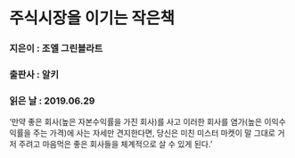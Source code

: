 # 주식시장을 이기는 작은책
### 지은이 : 조엘 그린블라트
### 출판사 : 알키
### 읽은 날 : 2019.06.29

‘만약 좋은 회사(높은 자본수익률을 가진 회사)를 사고 이러한 회사를 염가(높은 이익수익률을 주는 가격)에 사는 자세만 견지한다면, 당신은 미친 미스터 마켓이 말 그대로 거저 주려고 마음먹은 좋은 회사들을 체계적으로 살 수 있게 된다.’